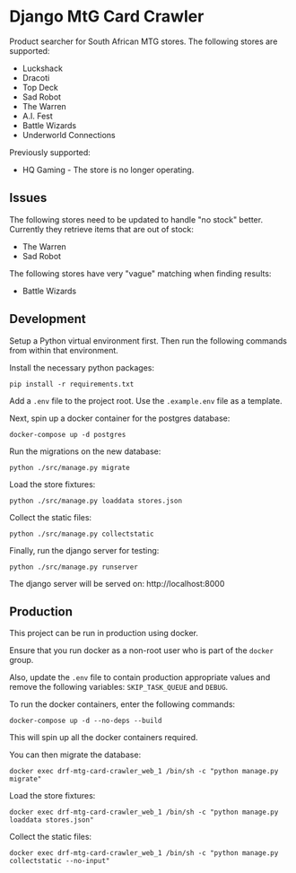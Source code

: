 # Django MtG Card Crawler

Product searcher for South African MTG stores. The following stores are supported:

- Luckshack
- Dracoti
- Top Deck
- Sad Robot
- The Warren
- A.I. Fest
- Battle Wizards
- Underworld Connections

Previously supported:

- HQ Gaming - The store is no longer operating.


## Issues

The following stores need to be updated to handle "no stock" better. Currently they retrieve items that are out of stock:

- The Warren
- Sad Robot

The following stores have very "vague" matching when finding results:

- Battle Wizards


## Development

Setup a Python virtual environment first. Then run the following commands from within that environment.

Install the necessary python packages:

```shell
pip install -r requirements.txt
```

Add a `.env` file to the project root. Use the `.example.env` file as a template.

Next, spin up a docker container for the postgres database:

```shell
docker-compose up -d postgres
```

Run the migrations on the new database:

```shell
python ./src/manage.py migrate
```

Load the store fixtures:

```shell
python ./src/manage.py loaddata stores.json
```

Collect the static files:

```shell
python ./src/manage.py collectstatic
```

Finally, run the django server for testing:

```shell
python ./src/manage.py runserver
```

The django server will be served on: http://localhost:8000


## Production

This project can be run in production using docker.

Ensure that you run docker as a non-root user who is part of the `docker` group.

Also, update the `.env` file to contain production appropriate values and remove the following variables: `SKIP_TASK_QUEUE` and `DEBUG`.

To run the docker containers, enter the following commands:

```shell
docker-compose up -d --no-deps --build
```

This will spin up all the docker containers required.

You can then migrate the database:

```shell
docker exec drf-mtg-card-crawler_web_1 /bin/sh -c "python manage.py migrate"
```

Load the store fixtures:

```shell
docker exec drf-mtg-card-crawler_web_1 /bin/sh -c "python manage.py loaddata stores.json"
```

Collect the static files:

```shell
docker exec drf-mtg-card-crawler_web_1 /bin/sh -c "python manage.py collectstatic --no-input"
```

